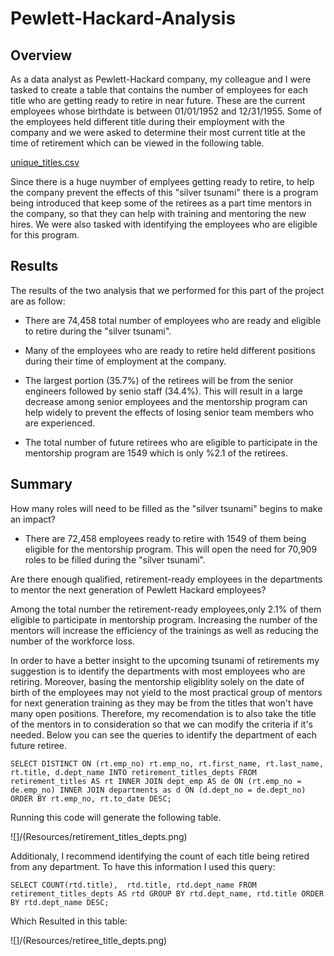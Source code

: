 # Pewlett-Hackard-Analysis


## Overview

As a data analyst as Pewlett-Hackard company, my colleague and I were tasked to create a table that contains the number of employees for each title who are getting ready to retire in near future. These are the current employees whose birthdate is between 01/01/1952 and 12/31/1955. Some of the employees held different title during their employment with the company and we were asked to determine their most current title at the time of retirement which can be viewed in the following table.

[unique_titles.csv](https://github.com/andiataleb/Pewlett-Hackard-Analysis/files/9758073/unique_titles.csv)


Since there is a huge nuymber of emplyees getting ready to retire, to help the company prevent the effects of this "silver tsunami" there is a program being introduced that keep some of the retirees as a part time mentors in the company, so that they can help with training and mentoring the new hires. We were also tasked with identifying the employees who are eligible for this program. 

## Results

The results of the two analysis that we performed for this part of the project are as follow:

- There are 74,458 total number of employees who are ready and eligible to retire during the "silver tsunami". 

- Many of the employees who are ready to retire held different positions during their time of employment at the company.

- The largest portion (35.7%) of the retirees will be from the senior engineers followed by senio staff (34.4%). This will result in a large decrease among senior employees and the mentorship program can help widely to prevent the effects of losing senior team members who are experienced.

- The total number of future retirees who are eligible to participate in the mentorship program are 1549 which is only %2.1 of the retirees.

## Summary

How many roles will need to be filled as the "silver tsunami" begins to make an impact?

- There are 72,458 employees ready to retire with 1549 of them being eligible for the mentorship program. This will open the need for 70,909 roles to be filled during the "silver tsunami".

Are there enough qualified, retirement-ready employees in the departments to mentor the next generation of Pewlett Hackard employees?

Among the total number the retirement-ready employees,only 2.1% of them eligible to participate in mentorship program. Increasing the number of the mentors will increase the efficiency of the trainings as well as reducing the number of the workforce loss.

In order to have a better insight to the upcoming tsunami of retirements my suggestion is to identify the departments with most employees who are retiring. Moreover, basing the mentorship eligiblity solely on the date of birth of the employees may not yield to the most practical group of mentors for next generation training as they may be from the titles that won't have many open positions. Therefore, my recomendation is to also take the title of the mentors in to consideration so that we can modify the criteria if it's needed.
Below you can see the queries to identify the department of each future retiree. 


`SELECT DISTINCT ON (rt.emp_no) rt.emp_no,
	rt.first_name,
	rt.last_name,
	rt.title,
	d.dept_name
INTO retirement_titles_depts
FROM retirement_titles AS rt
INNER JOIN dept_emp AS de
ON (rt.emp_no = de.emp_no)
INNER JOIN departments as d
ON (d.dept_no = de.dept_no)
ORDER BY rt.emp_no, rt.to_date DESC;`

Running this code will generate the following table.

![]/(Resources/retirement_titles_depts.png)


Additionaly, I recommend identifying the count of each title being retired from any department. To have this information I used this query:

`SELECT COUNT(rtd.title), 
	rtd.title,
	rtd.dept_name
FROM retirement_titles_depts AS rtd
GROUP BY rtd.dept_name, rtd.title
ORDER BY rtd.dept_name DESC;`

Which Resulted in this table:

![]/(Resources/retiree_title_depts.png)



